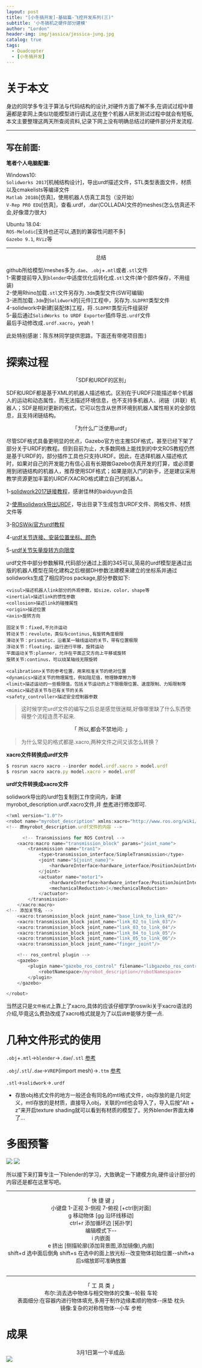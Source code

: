 ```yaml
---
layout: post
title: "[小冬搞开发]-基础篇-飞控开发系列(三)"
subtitle: '小冬搞机之硬件部分建模'
author: "Lordon"
header-img: img/jassica/jessica-jung.jpg
catalog: true
tags:
  - Quadcopter
  - [小冬搞开发]
---
```

# 关于本文
身边的同学多专注于算法与代码结构的设计,对硬件方面了解不多,在调试过程中普遍都是拿网上类似功能模型进行调试,这在整个机器人研发测试过程中就会有短板,本文主要整理这两天所查阅资料,记录下网上没有明确总结过的硬件部分开发流程.

----

## 写在前面:
**笔者个人电脑配置:**

Windows10:<br>
`Solidworks 2017`[机械结构设计]，导出urdf描述文件，STL类型表面文件，材质以及cmakelists等编译文件<br>
`Matlab 2018b`[仿真]，使用机器人仿真工具包（没开始）<br>
`V-Rep PRO EDU`[仿真]，查看.urdf，.dar(COLLADA)文件的meshes(怎么仿真还不会,好像潜力很大) <br>

Ubuntu 18.04:<br>
`ROS-Melodic`[支持也还可以,遇到的兼容性问题不多]<br>
`Gazebo 9.1`, `RViz`等<br>

----

<center>总结</center>

github所给模型/meshes多为`.dae`、`.obj`+`.mtl`或者`.stl`文件<br>
1-需要提前导入到`blender`中适度优化后转化成`.stl`文件(单个部件保存，不用组装)<br>
2-使用Rhino加载`.stl`文件另存为`.3dm`类型文件(SW可编辑)<br>
3-进而加载`.3dm`到`Solidwork`的[元件]工程中，另存为`.SLDPRT`类型文件<br>
4-solidwork中新建[装配体]工程，将`.SLDPRT`类型元件组装好<br>
5-最后通过`SolidWorks to URDF Exporter`插件导出`.urdf`文件<br>
最后手动修改成`.urdf.xacro`，yeah！

此处特别感谢：陈东林同学提供思路，下面还有带佬项目图:)

# 探索过程

<center> 「SDF和URDF的区别」</center>

SDF和URDF都是基于XML的机器人描述格式。区别在于URDF只能描述单个机器人的运动和动态属性，而无法描述环境信息，也不支持多机器人、闭链（并联）机器人；SDF是相对更新的格式，它可以包含从世界环境到机器人属性相关的全部信息，且支持闭链结构。

<center>「为什么广泛使用urdf」</center>

尽管SDF格式具备更明显的优点，Gazebo官方也主推SDF格式，甚至已经下架了部分关于URDF的教程。但到目前为止，大多数网络上能找到的中文ROS教程仍然是基于URDF的，部分插件工具也只支持URDF。因此，在选择机器人描述格式时，如果对自己的开发能力有信心且有长期做Gazebo仿真开发的打算，或必须要用到闭链结构的机器人，推荐使用SDF格式；如果是刚入门的新手，还是建议采用教学资源更加丰富的URDF/XACRO格式建立自己的机器人。


1-[solidwork2017链接教程](https://mp.weixin.qq.com/s/iHwBFrFamsjsMIuoYZffnA)，感谢佳林的baiduyun会员

2-[使用solidwork导出URDF](https://www.cnblogs.com/21207-iHome/p/7821269.html)，导出目录下生成包含URDF文件、网格文件、材质文件等

3-[ROSWiki官方urdf教程](https://wiki.ros.org/urdf/Tutorials/Using%20Xacro%20to%20Clean%20Up%20a%20URDF%20File)

4-[urdf关节连接、安装位置坐标、颜色](https://wiki.ros.org/urdf/Tutorials/Building%20a%20Visual%20Robot%20Model%20with%20URDF%20from%20Scratch)

5-[urdf关节矢量旋转方向限度](https://wiki.ros.org/urdf/Tutorials/Building%20a%20Movable%20Robot%20Model%20with%20URDF)

urdf文件中部分参数解释,代码部分通过上面的345可以,简易的urdf模型是通过出版的机器人模型在简化建构之后根据DH参数法建模来建立的坐标系并通过solidworks生成了相应的ros package,部分参数如下:

```
<visul>描述机器人link部分的外观参数，如size，color，shape等
<inertial>描述link的惯性参数
<collosion>描述link的碰撞属性
<origin>描述位置
<axis>旋转方向

固定关节：fixed,不允许运动
转动关节：revolute，类似与continus,有旋转角度极限
滑动关节：prismatic，沿着某一轴线运动的关节，带有位置极限
浮动关节：floating，运行进行平移，旋转运动
平面运动关节:planner，允许在平面正交方向上平移或旋转
旋转关节:continus，可以绕某轴线无限旋转

<calibration>关节的参考位置，用来校准关节的绝对位置
<dynamics>描述关节的物理属性，例如阻尼值，物理静摩擦力等
<limit>描述运动的一些极限值，包括关节运动的上下限极限位置、速度限制、力矩限制等
<mimic>描述该关节与已有关节的关系
<safety_controller>描述安全控制器参数
```

> 这时候学完urdf文件的编写之后总是感觉很迷糊,好像哪里缺了什么东西使得整个流程连贯不起来.

<center> 「 所以,都会不禁地问: 」</center>

>  为什么常见的格式都是.xacro,两种文件之间又该怎么转换？

**xacro文件转换成urdf文件** 
```js
$ rosrun xacro xacro --inorder model.urdf.xacro > model.urdf
$ rosrun xacro xacro.py model.xacro > model.urdf
```
**urdf文件转换成xacro文件**

solidwork导出的/urdf包复制到工作空间内，新建myrobot_description.urdf.xacro文件,并
[参考](https://blog.csdn.net/qq_26565435/article/details/89480389)进行修改即可.

```js
<?xml version="1.0"?>
<robot name="myrobot_description" xmlns:xacro="http://www.ros.org/wiki/xacro">
<!-- 原myrobot_description.urdf文件的内容 -->

      <!-- Transmissions for ROS Control -->
    <xacro:macro name="transmission_block" params="joint_name">
        <transmission name="tran1">
            <type>transmission_interface/SimpleTransmission</type>
            <joint name="${joint_name}">
                <hardwareInterface>hardware_interface/PositionJointInterface</hardwareInterface>
            </joint>
            <actuator name="motor1">
                <hardwareInterface>hardware_interface/PositionJointInterface</hardwareInterface>
                <mechanicalReduction>1</mechanicalReduction>
            </actuator>
        </transmission>
    </xacro:macro>
<!-- 添加关节名 -->
    <xacro:transmission_block joint_name="base_link_to_link_02"/>
    <xacro:transmission_block joint_name="link_02_to_link_03"/>
    <xacro:transmission_block joint_name="link_03_to_link_04"/>
    <xacro:transmission_block joint_name="link_04_to_link_05"/>
    <xacro:transmission_block joint_name="link_05_to_link_06"/>
    <xacro:transmission_block joint_name="finger_joint"/>

    <!-- ros_control plugin -->
    <gazebo>
        <plugin name="gazebo_ros_control" filename="libgazebo_ros_control.so">
            <robotNamespace>/myrobot_description</robotNamespace>
        </plugin>
    </gazebo>

</robot>
```

当然这只是`文件格式`上靠上了xacro,具体的应该仔细学学roswiki关于xacro语法的介绍,毕竟这么费劲改成了xacro格式就是为了以后`调参`能够方便一点.

# 几种文件形式的使用

`.obj`+`.mtl`->`blender`->`.dae`/`.stl` [参考](https://blog.csdn.net/Cyril__Li/article/details/78881968?ops_request_misc=%7B%22request%5Fid%22%3A%22158278903119195162512306%22%2C%22scm%22%3A%2220140713.130056874..%22%7D&request_id=158278903119195162512306&biz_id=0&utm_source=distribute.pc_search_result.none-task)

`.obj`/`.stl`/`.dae`->`VREP`(import mesh)->`.ttm`   [参考](https://blog.csdn.net/Cyril__Li/article/details/78746819)


`.stl`->`solidwork`->`.urdf`

- 存放obj格式文件的地方一般还会有同名的mtl格式文件，obj存放的是几何定义，mtl存放的是材质，直接导入obj，关联的mtl也会导入了，导入后按”Alt + z”来开启texture shading就可以看到有材质的模型了。另外blender界面太棒了...


# 多图预警

<img src="/img/200223image/ship.jpg">
<img src="/img/200223image/plane.png">


所以接下来打算专注一下blender的学习，大致确定一下建模方向,硬件设计部分的内容还是都在这里写吧。

-----
<center>「 快 捷 键 」</center>

<center>
小键盘 1-正视 3-侧视 7-俯视 [+ctrl到对面]<br>
g 移动物体 [gg 沿环线移动]<br>
ctrl+r 添加循环边 [拓扑学]<br>
编辑模式下--<br>
i 内嵌面<br>
e 挤出 [侧描轮廓(添加背景图,添加镜像),内凿]<br>
shift+d 选中面后倒角
shift+s 在选中的面上放光标--改变物体初始位置--shift+a后s缩放即可准确放置
</center><br>

------

<center>「 工 具 类 」</center>
<center>
布尔:消去选中物体与相交物体的交集--轮毂 车轮<br>
表面细分:在容器内进行物体填充,多用于制作边缘柔顺的物体--床垫 枕头<br>
镜像:复杂的对称性物体--小车 步枪 <br>
</center>


# 成果
<center>3月1日第一个半成品:</center>
<img src="/img/200223image/my_car.png">



